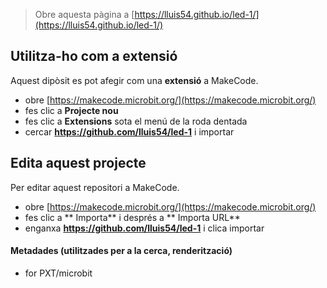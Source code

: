
> Obre aquesta pàgina a [https://lluis54.github.io/led-1/](https://lluis54.github.io/led-1/)

## Utilitza-ho com a extensió

Aquest dipòsit es pot afegir com una **extensió** a MakeCode.

* obre [https://makecode.microbit.org/](https://makecode.microbit.org/)
* fes clic a **Projecte nou**
* fes clic a **Extensions** sota el menú de la roda dentada
* cercar **https://github.com/lluis54/led-1** i importar

## Edita aquest projecte

Per editar aquest repositori a MakeCode.

* obre [https://makecode.microbit.org/](https://makecode.microbit.org/)
* fes clic a ** Importa** i després a ** Importa URL**
* enganxa **https://github.com/lluis54/led-1** i clica importar

#### Metadades (utilitzades per a la cerca, renderització)

* for PXT/microbit
<script src="https://makecode.com/gh-pages-embed.js"></script><script>makeCodeRender("{{ site.makecode.home_url }}", "{{ site.github.owner_name }}/{{ site.github.repository_name }}");</script>
